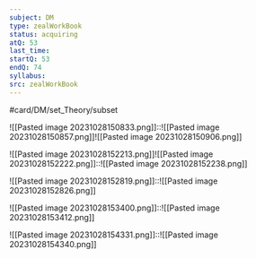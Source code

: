 ```yaml
---
subject: DM
type: zealWorkBook
status: acquiring
atQ: 53
last_time:
startQ: 53
endQ: 74
syllabus:
src: zealWorkBook
---
```

#card/DM/set_Theory/subset

![[Pasted image 20231028150833.png]]::![[Pasted image 20231028150857.png]]![[Pasted image 20231028150906.png]] <!--SR:!2023-11-17,15,290-->

![[Pasted image 20231028152213.png]]![[Pasted image 20231028152222.png]]::![[Pasted image 20231028152238.png]] <!--SR:!2023-11-02,4,270-->

![[Pasted image 20231028152819.png]]::![[Pasted image 20231028152826.png]] <!--SR:!2023-11-15,13,290-->


![[Pasted image 20231028153400.png]]::![[Pasted image 20231028153412.png]] <!--SR:!2023-11-02,4,270-->

![[Pasted image 20231028154331.png]]::![[Pasted image 20231028154340.png]] <!--SR:!2023-11-19,17,290-->

